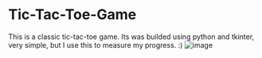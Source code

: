 # Tic-Tac-Toe-Game
This is a classic tic-tac-toe game. Its was builded using python and tkinter, very simple, but I use this to measure my progress. :)
![image](https://user-images.githubusercontent.com/65667868/148396447-fdd53038-9c51-4abf-adb2-5fd7c72c17cc.png)
